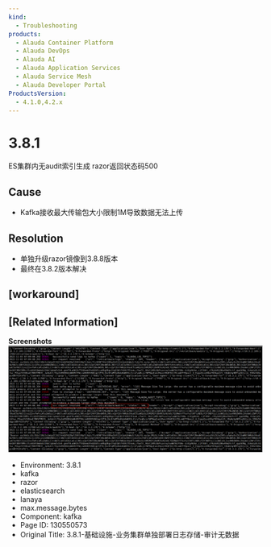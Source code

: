 ```yaml
---
kind:
  - Troubleshooting
products:
  - Alauda Container Platform
  - Alauda DevOps
  - Alauda AI
  - Alauda Application Services
  - Alauda Service Mesh
  - Alauda Developer Portal
ProductsVersion:
  - 4.1.0,4.2.x
---
```

<!-- A type of document that involves encountering a fault, diagnosing it, performing root cause analysis, and providing solutions. -->

# 3.8.1

ES集群内无audit索引生成 razor返回状态码500

## Cause
- Kafka接收最大传输包大小限制1M导致数据无法上传

## Resolution
- 单独升级razor镜像到3.8.8版本
- 最终在3.8.2版本解决

## [workaround]

## [Related Information]
**Screenshots**
![](assets/3-8-1-ji-chu-she-shi-ye-wu-ji-qun-dan-du-bu-shu-ri-zhi-cun-chu-shen-ji-wu-shu-ju/image2022-11-6_10-17-7.png)
- Environment: 3.8.1
- kafka
- razor
- elasticsearch
- lanaya
- max.message.bytes
- Component: kafka
- Page ID: 130550573
- Original Title: 3.8.1-基础设施-业务集群单独部署日志存储-审计无数据

